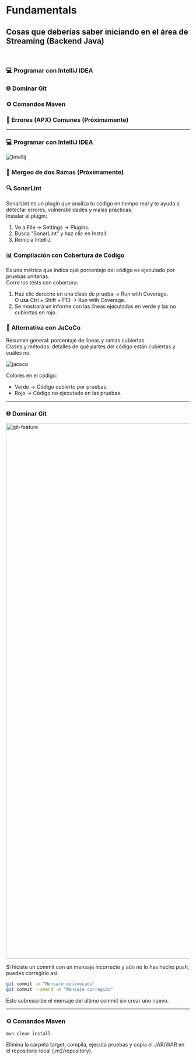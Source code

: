 # **Fundamentals** 
**Cosas que deberías saber iniciando en el área de Streaming (Backend Java)**
---
<br>

### 💻 Programar con IntelliJ IDEA
### 🌐 Dominar Git
### ⚙️ Comandos Maven
### 🐞 Errores (APX) Comunes (Próximamente)
---
### 💻 Programar con IntelliJ IDEA
![Intellij](https://github.com/user-attachments/assets/4ed81a8c-86c8-4d71-88ff-f0118d2f199f)
### 🔀 Mergeo de dos Ramas (Próximamente)
### 🔍 SonarLint
SonarLint es un plugin que analiza tu código en tiempo real y te ayuda a detectar errores, vulnerabilidades y malas prácticas. <br>
Instalar el plugin:

  1. Ve a File → Settings → Plugins. <br>
  2. Busca "SonarLint" y haz clic en Install.<br>
  3. Reinicia IntelliJ.


### 📊 Compilación con Cobertura de Código
Es una métrica que indica qué porcentaje del código es ejecutado por pruebas unitarias. <br>
Corre los tests con cobertura:

  1. Haz clic derecho en una clase de prueba → Run with Coverage. <br>
  O usa Ctrl + Shift + F10 → Run with Coverage. <br>
  2. Se mostrará un informe con las líneas ejecutadas en verde y las no cubiertas en rojo.

### 📌 Alternativa con JaCoCo
Resumen general: porcentaje de líneas y ramas cubiertas. <br>
Clases y métodos: detalles de qué partes del código están cubiertas y cuáles no.

![jacoco](https://github.com/user-attachments/assets/930ebbeb-4980-4d46-9453-5f521be4fa12)

Colores en el código: <br>
  - Verde → Código cubierto por pruebas. <br>
  - Rojo → Código no ejecutado en las pruebas.

---
### 🌐 Dominar Git

<img width="1464" alt="git-feature" src="https://github.com/user-attachments/assets/bc155fb2-327f-473b-a727-22ef5a1b578a" />


Si hiciste un commit con un mensaje incorrecto y aún no lo has hecho push, puedes corregirlo así:

```sh
git commit -m "Mensaje equivocado"
git commit --amend -m "Mensaje corregido"

```
Esto sobrescribe el mensaje del último commit sin crear uno nuevo. 

---
### ⚙️ Comandos Maven
```sh
mvn clean install
```

Elimina la carpeta target, compila, ejecuta pruebas y copia el JAR/WAR en el repositorio local (.m2/repository).

